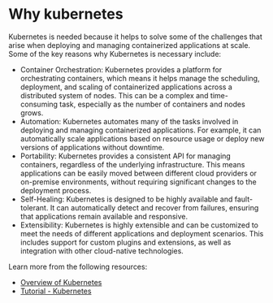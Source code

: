 # Why kubernetes

Kubernetes is needed because it helps to solve some of the challenges that arise when deploying and managing containerized applications at scale. Some of the key reasons why Kubernetes is necessary include:

- Container Orchestration: Kubernetes provides a platform for orchestrating containers, which means it helps manage the scheduling, deployment, and scaling of containerized applications across a distributed system of nodes. This can be a complex and time-consuming task, especially as the number of containers and nodes grows.
- Automation: Kubernetes automates many of the tasks involved in deploying and managing containerized applications. For example, it can automatically scale applications based on resource usage or deploy new versions of applications without downtime.
- Portability: Kubernetes provides a consistent API for managing containers, regardless of the underlying infrastructure. This means applications can be easily moved between different cloud providers or on-premise environments, without requiring significant changes to the deployment process.
- Self-Healing: Kubernetes is designed to be highly available and fault-tolerant. It can automatically detect and recover from failures, ensuring that applications remain available and responsive.
- Extensibility: Kubernetes is highly extensible and can be customized to meet the needs of different applications and deployment scenarios. This includes support for custom plugins and extensions, as well as integration with other cloud-native technologies.

Learn more from the following resources:

- [Overview of Kubernetes](https://kubernetes.io/docs/concepts/overview/)
- [Tutorial - Kubernetes](https://www.youtube.com/watch?v=VnvRFRk_51k&t=1sn)
